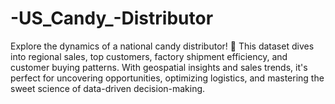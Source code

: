 # -US_Candy_-Distributor
Explore the dynamics of a national candy distributor! 🍬 This dataset dives into regional sales, top customers, factory shipment efficiency, and customer buying patterns. With geospatial insights and sales trends, it's perfect for uncovering opportunities, optimizing logistics, and mastering the sweet science of data-driven decision-making.
